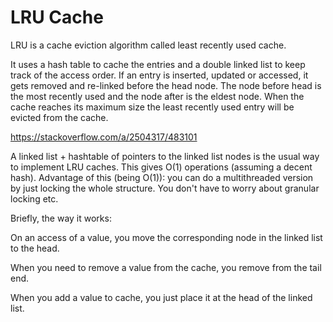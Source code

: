 #  LRU Cache

LRU is a cache eviction algorithm called least recently used cache.

It uses a hash table to cache the entries and a double linked list to keep track of the access order. If an entry is inserted, updated or accessed, it gets removed and re-linked before the head node. The node before head is the most recently used and the node after is the eldest node. When the cache reaches its maximum size the least recently used entry will be evicted from the cache.

https://stackoverflow.com/a/2504317/483101

A linked list + hashtable of pointers to the linked list nodes is the usual way to implement LRU caches. This gives O(1) operations (assuming a decent hash). Advantage of this (being O(1)): you can do a multithreaded version by just locking the whole structure. You don't have to worry about granular locking etc.

Briefly, the way it works:

On an access of a value, you move the corresponding node in the linked list to the head.

When you need to remove a value from the cache, you remove from the tail end.

When you add a value to cache, you just place it at the head of the linked list.
